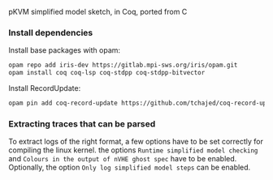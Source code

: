 pKVM simplified model sketch, in Coq, ported from C



### Install dependencies
Install base packages with opam:
```bash
opam repo add iris-dev https://gitlab.mpi-sws.org/iris/opam.git
opam install coq coq-lsp coq-stdpp coq-stdpp-bitvector
```

Install RecordUpdate:
```bash
opam pin add coq-record-update https://github.com/tchajed/coq-record-update.git
```

### Extracting traces that can be parsed

To extract logs of the right format, a few options have to be set correctly for compiling the linux kernel.  the options `Runtime simplified model checking` and `Colours in the output of nVHE ghost spec` have to be enabled. Optionally, the option `Only log simplified model steps` can be enabled.
